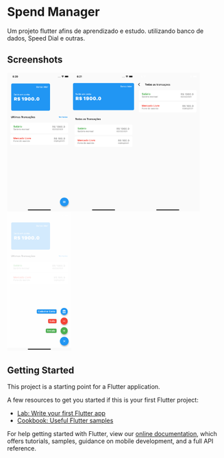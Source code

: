 # Spend Manager

Um projeto flutter afins de aprendizado e estudo.
utilizando banco de dados, Speed Dial e outras.

## Screenshots

<img src="./assets/imagem_1.png" width="150px"    align="left">
<img src="./assets/imagem_2.png" width="150px"    align="left">
<img src="./assets/imagem_3.png" width="150px"    align="left">
<img src="./assets/imagem_4.png" width="150px"    >

## Getting Started

This project is a starting point for a Flutter application.

A few resources to get you started if this is your first Flutter project:

- [Lab: Write your first Flutter app](https://flutter.dev/docs/get-started/codelab)
- [Cookbook: Useful Flutter samples](https://flutter.dev/docs/cookbook)

For help getting started with Flutter, view our
[online documentation](https://flutter.dev/docs), which offers tutorials,
samples, guidance on mobile development, and a full API reference.
